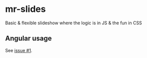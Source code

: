 # mr-slides
Basic &amp; flexible slideshow where the logic is in JS &amp; the fun in CSS

## Angular usage
See [issue #1](https://github.com/mrhenry/mr-slides/issues/1).